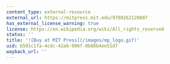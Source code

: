 ```yaml
---
content_type: external-resource
external_url: https://mitpress.mit.edu/9780262120807
has_external_license_warning: true
license: https://en.wikipedia.org/wiki/All_rights_reserved
status: ''
title: '![Buy at MIT Press](/images/mp_logo.gif)'
uid: b501c1fa-4cdc-42a6-996f-0b88b4ee51d7
wayback_url: ''
---
```

